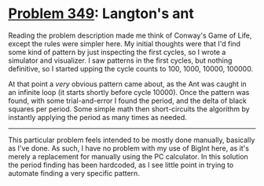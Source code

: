 # [Problem 349](https://projecteuler.net/problem=349): Langton's ant

Reading the problem description made me think of Conway's Game of Life, except the rules were simpler here.
My initial thoughts were that I'd find some kind of pattern by just inspecting the first cycles, so I wrote a simulator and visualizer.
I saw patterns in the first cycles, but nothing definitive, so I started upping the cycle counts to 100, 1000, 10000, 100000.

At that point a *very* obvious pattern came about, as the Ant was caught in an infinite loop (it starts shortly before cycle 10000).
Once the pattern was found, with some trial-and-error I found the period, and the delta of black squares per period.
Some simple math then short-circuits the algorithm by instantly applying the period as many times as needed.

---

This particular problem feels intended to be mostly done manually, basically as I've done.
As such, I have no problem with my use of BigInt here, as it's merely a replacement for manually using the PC calculator.
In this solution the period finding has been hardcoded, as I see little point in trying to automate finding a very specific pattern.
